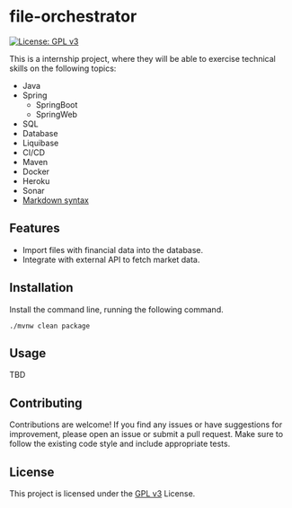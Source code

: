 # file-orchestrator

[![License: GPL v3](https://img.shields.io/badge/License-GPLv3-blue.svg)](https://www.gnu.org/licenses/gpl-3.0)

This is a internship project, where they will be able to exercise technical skills on the following topics:
- Java
- Spring 
	- SpringBoot
	- SpringWeb
- SQL
- Database
- Liquibase
- CI/CD
- Maven
- Docker
- Heroku
- Sonar
- [Markdown syntax](https://www.markdownguide.org/basic-syntax/)

## Features

- Import files with financial data into the database.
- Integrate with external API to fetch market data.

## Installation

Install the command line, running the following command.

```shell
./mvnw clean package
```

## Usage

TBD

## Contributing

Contributions are welcome! If you find any issues or have suggestions for improvement, please open an issue or submit a pull request. Make sure to follow the existing code style and include appropriate tests.

## License

This project is licensed under the [GPL v3](https://www.gnu.org/licenses/gpl-3.0.en.html) License.
